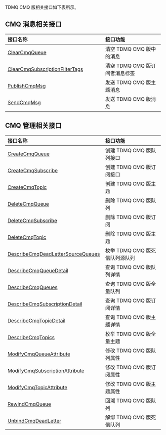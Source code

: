 TDMQ CMQ 版相关接口如下表所示。

<style>
table th:nth-of-type(1) {
width: 300px;        
}
</style>

## CMQ 消息相关接口

| 接口名称                                                     | 接口功能                |
| :----------------------------------------------------------- | :---------------------- |
| [ClearCmqQueue](https://cloud.tencent.com/document/api/1179/55922) | 清空 TDMQ CMQ 版中的消息 |
| [ClearCmqSubscriptionFilterTags](https://cloud.tencent.com/document/api/1179/55921) | 清空 TDMQ CMQ 版订阅者消息标签   |
| [PublishCmqMsg](https://cloud.tencent.com/document/api/1179/55920) | 发送 TDMQ CMQ 版主题消息         |
| [SendCmqMsg](https://cloud.tencent.com/document/api/1179/55919) | 发送 TDMQ CMQ 版消息             |

## CMQ 管理相关接口

| 接口名称                                                     | 接口功能              |
| :----------------------------------------------------------- | :-------------------- |
| [CreateCmqQueue](https://cloud.tencent.com/document/api/1179/55917) | 创建 TDMQ CMQ 版队列接口       |
| [CreateCmqSubscribe](https://cloud.tencent.com/document/api/1179/55916) | 创建 TDMQ CMQ 版订阅接口       |
| [CreateCmqTopic](https://cloud.tencent.com/document/api/1179/55915) | 创建 TDMQ CMQ 版主题           |
| [DeleteCmqQueue](https://cloud.tencent.com/document/api/1179/55914) | 删除 TDMQ CMQ 版队列           |
| [DeleteCmqSubscribe](https://cloud.tencent.com/document/api/1179/55913) | 删除 TDMQ CMQ 版订阅           |
| [DeleteCmqTopic](https://cloud.tencent.com/document/api/1179/55912) | 删除 TDMQ CMQ 版主题           |
| [DescribeCmqDeadLetterSourceQueues](https://cloud.tencent.com/document/api/1179/55911) | 枚举 TDMQ CMQ 版死信队列源队列 |
| [DescribeCmqQueueDetail](https://cloud.tencent.com/document/api/1179/55910) | 查询 TDMQ CMQ 版队列详情       |
| [DescribeCmqQueues](https://cloud.tencent.com/document/api/1179/55909) | 查询 TDMQ CMQ 版全量队列       |
| [DescribeCmqSubscriptionDetail](https://cloud.tencent.com/document/api/1179/55908) | 查询 TDMQ CMQ 版订阅详情       |
| [DescribeCmqTopicDetail](https://cloud.tencent.com/document/api/1179/55907) | 查询 TDMQ CMQ 版主题详情       |
| [DescribeCmqTopics](https://cloud.tencent.com/document/api/1179/55906) | 枚举 TDMQ CMQ 版全量主题       |
| [ModifyCmqQueueAttribute](https://cloud.tencent.com/document/api/1179/55905) | 修改 TDMQ CMQ 版队列属性       |
| [ModifyCmqSubscriptionAttribute](https://cloud.tencent.com/document/api/1179/55904) | 修改 TDMQ CMQ 版订阅属性       |
| [ModifyCmqTopicAttribute](https://cloud.tencent.com/document/api/1179/55903) | 修改 TDMQ CMQ 版主题属性       |
| [RewindCmqQueue](https://cloud.tencent.com/document/api/1179/55902) | 回溯 TDMQ CMQ 版队列           |
| [UnbindCmqDeadLetter](https://cloud.tencent.com/document/api/1179/55901) | 解绑 TDMQ CMQ 版死信队列       |

